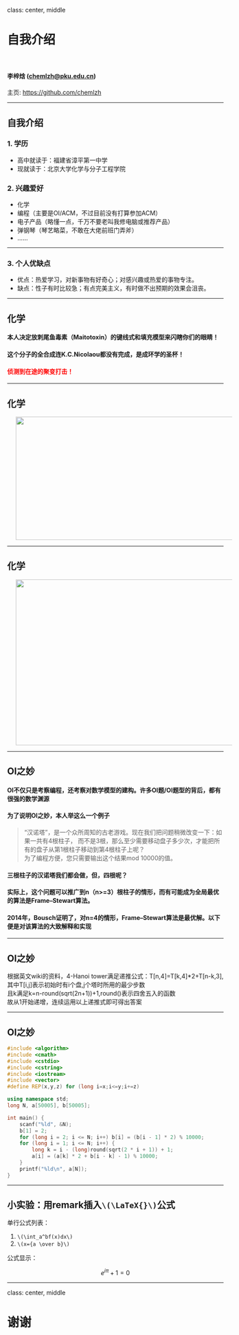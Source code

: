 class: center, middle

# 自我介绍

&nbsp;
&nbsp;

#### 李梓焓 (chemlzh@pku.edu.cn)  

主页: <https://github.com/chemlzh>

---

## 自我介绍

### 1. 学历

- 高中就读于：福建省漳平第一中学
- 现就读于：北京大学化学与分子工程学院

### 2. 兴趣爱好

- 化学
- 编程（主要是OI/ACM，不过目前没有打算参加ACM）
- 电子产品（略懂一点，千万不要老叫我修电脑或推荐产品）
- 弹钢琴（琴艺略菜，不敢在大佬前班门弄斧）
- ……

---

### 3. 个人优缺点

- 优点：热爱学习，对新事物有好奇心；对感兴趣或热爱的事物专注。
- 缺点：性子有时比较急；有点完美主义，有时做不出预期的效果会沮丧。

---

## 化学

#### 本人决定放刺尾鱼毒素（Maitotoxin）的键线式和填充模型来闪瞎你们的眼睛！
#### 这个分子的全合成连K.C.Nicolaou都没有完成，是成环学的圣杯！
#### <font color="red">侦测到在途的聚变打击！</font>

---

## 化学

<img src="https://upload.wikimedia.org/wikipedia/commons/4/4d/Maitotoxin_2D_structure.svg" height=287 width=800 style="margin: 0px 20px">

---

## 化学

<img src="https://upload.wikimedia.org/wikipedia/commons/e/e1/Maitotoxin-3D-vdW.png" height=386 width=800 style="margin: 0px 20px">

---

## OI之妙

#### OI不仅只是考察编程，还考察对数学模型的建构。许多OI题/OI题型的背后，都有很强的数学渊源  
#### 为了说明OI之妙，本人举这么一个例子

> “汉诺塔”，是一个众所周知的古老游戏。现在我们把问题稍微改变一下：如果一共有4根柱子， 而不是3根，那么至少需要移动盘子多少次，才能把所有的盘子从第1根柱子移动到第4根柱子上呢？  
> 为了编程方便，您只需要输出这个结果mod 10000的值。  

#### 三根柱子的汉诺塔我们都会做，但，四根呢？  
#### 实际上，这个问题可以推广到n（n>=3）根柱子的情形，而有可能成为全局最优的算法是Frame–Stewart算法。  
#### 2014年，Bousch证明了，对n=4的情形，Frame–Stewart算法是最优解。以下便是对该算法的大致解释和实现  

---

## OI之妙

根据英文wiki的资料，4-Hanoi tower满足递推公式：T[n,4]=T[k,4]*2+T[n-k,3],
其中T[i,j]表示初始时有i个盘,j个塔时所用的最少步数  
且k满足k=n-round(sqrt(2n+1))+1,round()表示四舍五入的函数  
故从1开始递增，连续运用以上递推式即可得出答案  

---

## OI之妙

```cpp
#include <algorithm>  
#include <cmath>  
#include <cstdio>  
#include <cstring>  
#include <iostream>  
#include <vector>  
#define REP(x,y,z) for (long i=x;i<=y;i+=z)  

using namespace std;
long N, a[50005], b[50005];

int main() {
	scanf("%ld", &N);
	b[1] = 2;
	for (long i = 2; i <= N; i++) b[i] = (b[i - 1] * 2) % 10000;
	for (long i = 1; i <= N; i++) {
		long k = i - (long)round(sqrt(2 * i + 1)) + 1;
		a[i] = (a[k] * 2 + b[i - k] - 1) % 10000;
	}
	printf("%ld\n", a[N]);
}
```

---

## 小实验：用remark插入`\(\LaTeX{}\)`公式

单行公式列表：

1. `\(\int_a^bf(x)dx\)`
2. `\(x={a \over b}\)`

公式显示：

$$e^{i\pi} + 1 = 0$$

---

class: center, middle

# 谢谢
